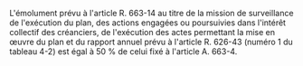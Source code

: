 L'émolument prévu à l'article R. 663-14 au titre de la mission de surveillance de l'exécution du plan, des actions engagées ou poursuivies dans l'intérêt collectif des créanciers, de l'exécution des actes permettant la mise en œuvre du plan et du rapport annuel prévu à l'article R. 626-43 (numéro 1 du tableau 4-2) est égal à 50 % de celui fixé à l'article A. 663-4.


